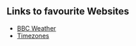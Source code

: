 ## Links to favourite Websites

+ [BBC Weather](https://www.bbc.co.uk/weather/2637287)
+ [Timezones](https://24timezones.com/#/map)
